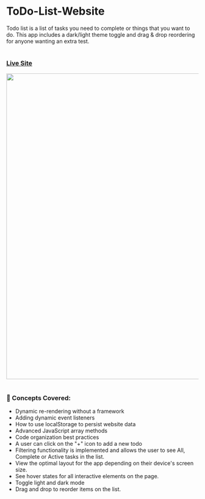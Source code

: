 # ToDo-List-Website
Todo list is a list of tasks you need to complete or things that you want to do. This app includes a dark/light theme toggle and drag & drop reordering for anyone wanting an extra test.

#

### [Live Site](https://saketkothari.github.io/ToDo-List-Website/)
<img style="text-align:center" src="https://user-images.githubusercontent.com/81709725/147723637-45efb9d2-e950-4bc5-a08d-7cab2f1cad2b.png" width=800px />


#

### 🧠 Concepts Covered:

- Dynamic re-rendering without a framework
- Adding dynamic event listeners
- How to use localStorage to persist website data
- Advanced JavaScript array methods
- Code organization best practices
- A user can click on the "+" icon to add a new todo
- Filtering functionality is implemented and allows the user to see All, Complete or Active tasks in the list.
- View the optimal layout for the app depending on their device's screen size.
- See hover states for all interactive elements on the page.
- Toggle light and dark mode
- Drag and drop to reorder items on the list.


